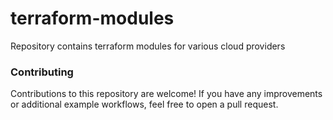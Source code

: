 # terraform-modules
Repository contains terraform modules for various cloud providers




### Contributing
Contributions to this repository are welcome! If you have any improvements or additional example workflows, feel free to open a pull request.